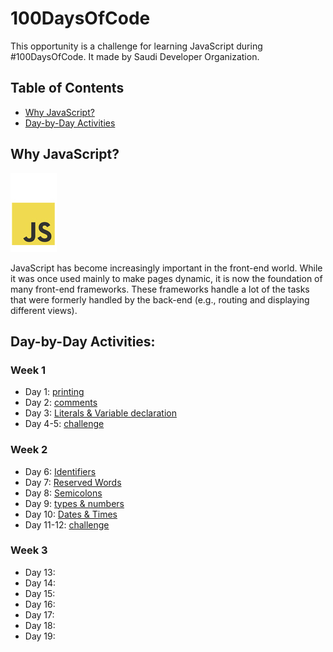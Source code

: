 # 100DaysOfCode
This opportunity is a challenge for learning JavaScript during #100DaysOfCode. It made by  Saudi Developer Organization. 

## Table of Contents
* [Why JavaScript?](#Why_JavaScript?)
* [Day-by-Day Activities](#day-by-day_activities)

## Why JavaScript?
<img src="JavaScript/javascript.jpg" alt="JavaScript">

JavaScript has become increasingly important in the front-end world. While it was once used mainly to make pages dynamic, it is now the foundation of many front-end frameworks. These frameworks handle a lot of the tasks that were formerly handled by the back-end (e.g., routing and displaying different views).

## Day-by-Day Activities:
### Week 1
* Day 1: [printing](JavaScript/1st_Week/1st_Day.js)
* Day 2: [comments](JavaScript/1st_week/2nd_Day.js)
* Day 3: [Literals & Variable declaration](JavaScript/1st_week/3rd_Day.js)
* Day 4-5: [challenge](JavaScript/1st_week/4th_and_5th_Days.js)

### Week 2
* Day 6: [Identifiers](JavaScript/2nd_week/6th_Day.js)
* Day 7: [Reserved Words](JavaScript/2nd_week/7th_Day.js)
* Day 8: [Semicolons](JavaScript/2nd_week/8th_Day.js)
* Day 9: [types & numbers](JavaScript/2nd_week/9th_Day.js)
* Day 10: [Dates & Times](JavaScript/2nd_week/10th_Day.js)
* Day 11-12: [challenge](JavaScript/2nd_week/11th_and_12th_Days.js)

### Week 3
* Day 13:
* Day 14:
* Day 15:
* Day 16:
* Day 17:
* Day 18:
* Day 19:

